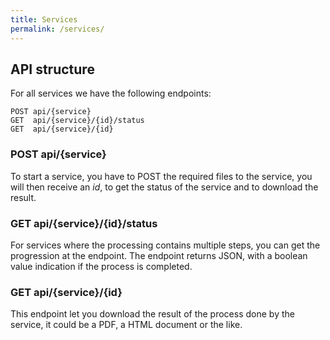 ```yaml
---
title: Services
permalink: /services/
---
```


## API structure
For all services we have the following endpoints:
```
POST api/{service}
GET  api/{service}/{id}/status
GET  api/{service}/{id}
```
### POST api/{service}
To start a service, you have to POST the required files to the service, you will then receive an _id_, to get the status of the service and to download the result.

### GET  api/{service}/{id}/status
For services where the processing contains multiple steps, you can get the progression at the endpoint. The endpoint returns JSON, with a boolean value indication if the process is completed.

### GET  api/{service}/{id}
This endpoint let you download the result of the process done by the service, it could be a PDF, a HTML document or the like.
